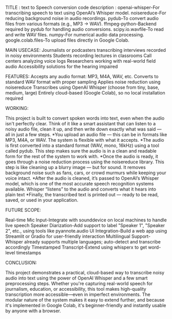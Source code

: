 TITLE : text to Speech conversion
code description : 
openai-whisper-For transcribing speech to text using OpenAI’s Whisper model.
noisereduce-For reducing background noise in audio recordings.
pydub-To convert audio files from various formats (e.g., MP3 → WAV).
ffmpeg-python-Backend required by pydub for handling audio conversions.
scipy.io.wavfile-To read and write WAV files.
numpy-For numerical audio data processing.
google.colab.files-To upload files directly in Google Colab.

MAIN USECASE:
Journalists or podcasters transcribing interviews recorded in noisy environments
Students recording lectures in classrooms
Call centers analyzing voice logs
Researchers working with real-world field audio
Accessibility solutions for the hearing impaired

 FEATURES:
Accepts any audio format: MP3, M4A, WAV, etc.
Converts to standard WAV format with proper sampling
Applies noise reduction using noisereduce
Transcribes using OpenAI Whisper (choose from tiny, base, medium, large)
Entirely cloud-based (Google Colab), so no local installation required

WORKING:

This project is built to convert spoken words into text, even when the audio isn't perfectly clear. Think of it like a smart assistant that can listen to a noisy audio file,
clean it up, and then write down exactly what was said — all in just a few steps.
*You upload an audio file — this can be in formats like MP3, M4A, or WAV. The system is flexible with what it accepts.
*The audio is first converted into a standard format (WAV, mono, 16kHz) using a tool called pydub. This step makes sure the audio is in a clean and readable form for the rest of the system to work with.
*Once the audio is ready, it goes through a noise reduction process using the noisereduce library. This step is like cleaning up a blurry image — but for sound. It removes background noise such as fans, cars, or crowd murmurs while keeping your voice intact.
*After the audio is cleaned, it’s passed to OpenAI’s Whisper model, which is one of the most accurate speech recognition systems available. Whisper “listens” to the audio and converts what it hears into plain text
*Finally, the transcribed text is printed out — ready to be read, saved, or used in your application.

FUTURE SCOPE:

Real-time Mic Input-Integrate with sounddevice on local machines to handle live speech
Speaker Diarization-Add support to label "Speaker 1", "Speaker 2", etc., using tools like pyannote.audio
UI Integration-Build a web app using Streamlit or Gradio for user-friendly interaction
Multilingual Support-Whisper already supports multiple languages; auto-detect and transcribe accordingly
Timestamped Transcript-Extend using whisperx to get word-level timestamps


CONCLUSION:

This project demonstrates a practical, cloud-based way to transcribe noisy audio into text using the power of OpenAI Whisper and a few smart preprocessing steps. 
Whether you're capturing real-world speech for journalism, education, or accessibility, this tool makes high-quality transcription more accessible—even in imperfect environments.
The modular nature of the system makes it easy to extend further, and because it's implemented in Google Colab, it's beginner-friendly and instantly usable by anyone with a browser.
